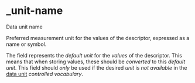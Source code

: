 # _unit-name

Data unit name

Preferred measurement unit for the values of the descriptor, expressed as a name or symbol.

The field represents the *default unit* for the *values* of the descriptor. This means that when storing values, these should be *converted* to this *default unit*. This field should *only* be used if the desired *unit* is *not available* in the [data unit](_unit) *controlled vocabulary*.